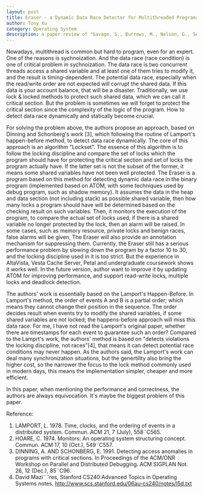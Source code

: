 ```yaml
---
layout: post
title: Eraser - a Dynamic Data Race Detector for Multithreaded Programs
author: Tony Xu
category: Operating System
description: a paper review of "Savage, S., Burrows, M., Nelson, G., Sobalvarro, P., & Anderson, T. (1997). Eraser a dynamic data race detector for multithreaded programs. ACM Transactions on Computer Systems, 15(4), 391¨C411. doi:10.1145/265924.265927 "
---
```


Nowadays, multithread is common but hard to program, even for an expert. One of the reasons is sychnoization. And the data race (race condition) is one of critical problem in sychnoization. The data race is two concurrent threads access a shared variable and at least one of them tries to modify it, and the result is timing-dependent. The potential data race, especially when the read/write order are not expected will corrupt the shared data. If this data is your account balance, that will be a disaster. Traditionally, we use lock & locked methods to protect such shared data, which we can call it critical section. But the problem is sometimes we will forget to protect the critical section since the complexity of the logic of the program. How to detect data race dynamically and statically become crucial.

For solving the problem above, the authors propose an approach, based on Dinning and Schonberg's work [3], which following the routine of Lamport's happen-before method, to detect data race dynamically. The core of this approach is an algorithm "Lockset". The essence of this algorithm is to follow the locking discipline and compare the set of locks which the program should have for protecting the critical section and set of locks the program actually have. If the latter set is not the subset of the former, it means some shared variables have not been well protected. The Eraser is a program based on this method for detecting dynamic data race in the binary program (implemented based on ATOM, with some techniques used by debug program, such as shadow memory). It assumes the data in the heap and data section (not including stack) as possible shared variable, then how many locks a program should have will be determined based on the checking result on such variables. Then, it monitors the execution of the program, to compare the actual set of locks used, if there is a shared variable no longer protected by the lock, then an alarm will be raised. In some cases, such as memory resource, private locks and benign races, false alarms will be given, The Eraser will also provide an annotation mechanism for suppressing them. Currently, the Eraser still has a serious performance problem by slowing down the program by a factor 10 to 30, and the locking discipline used in it is too strict. But the experience in AltaVista, Vesta Cache Server, Petal and undergraduate coursework shows it works well. In the future version, author want to improve it by updating ATOM for improving performance, and support read-write locks, multiple locks and deadlock detection.

The authors' work is essentially based on the Lamport's Happen-Before. In Lamport's method, the order of events A and B is a partial order; which means they cannot change their position in the sequence. The order decides result when events try to modify the shared variables, if some shared variables are not locked; the happens-before approach will miss this data race. For me, I have not read the Lamport's original paper, whether there are timestamps for each event to guarantee such an order? Compared to the Lamprt's work, the authors' method is based on "detects violations the locking discipline, not races"[4], that means it can detect potential race conditions may never happen. As the authors said, the Lamport's work can deal many synchronization situations, but the genertility also bring the higher cost, so the narrower the focus to the lock method commonly used in modern days, this means the implementation simpler, cheaper and more efficient.

In this paper, when mentioning the performance and correctness, the authors are always equivocation. It's maybe the biggest problem of this paper.

Reference:
1. LAMPORT, L. 1978. Time, clocks, and the ordering of events in a distributed system. Commun. ACM 21, 7 (July), 558¨C565.
2. HOARE, C. 1974. Monitors: An operating system structuring concept. Commun. ACM 17, 10 (Oct.), 549¨C557.
3. DINNING, A. AND SCHONBERG, E. 1991. Detecting access anomalies in programs with critical sections. In Proceedings of the ACM/ONR Workshop on Parallel and Distributed Debugging.
ACM SIGPLAN Not. 26, 12 (Dec.), 85¨C96.
4. David Mazi¨¨res, Stanford CS240:Advanced Topics in Operating Systems notes. http://www.scs.stanford.edu/06au-cs240/notes/l5d.txt
